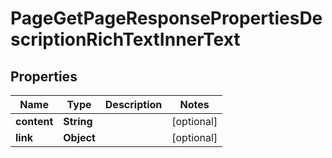 

# PageGetPageResponsePropertiesDescriptionRichTextInnerText


## Properties

| Name | Type | Description | Notes |
|------------ | ------------- | ------------- | -------------|
|**content** | **String** |  |  [optional] |
|**link** | **Object** |  |  [optional] |



